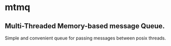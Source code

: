 # mtmq
## Multi-Threaded Memory-based message Queue.

Simple and convenient queue for passing messages between posix threads.
